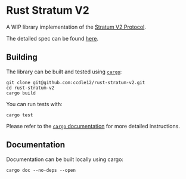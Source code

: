 # Rust Stratum V2

A WIP library implementation of the [Stratum V2 Protocol](https://braiins.com/stratum-v2).

The detailed spec can be found [here](https://docs.google.com/document/d/1FadCWj-57dvhxsnFM_7X806qyvhR0u3i85607bGHxvg/edit#heading=h.we2r5emgsjcx).

## Building

The library can be built and tested using [`cargo`](https://github.com/rust-lang/cargo/):

```
git clone git@github.com:ccdle12/rust-stratum-v2.git
cd rust-stratum-v2
cargo build
```

You can run tests with:

```
cargo test
```

Please refer to the [`cargo` documentation](https://doc.rust-lang.org/stable/cargo/) for more detailed instructions.


## Documentation

Documentation can be built locally using cargo:

```
cargo doc --no-deps --open
```
